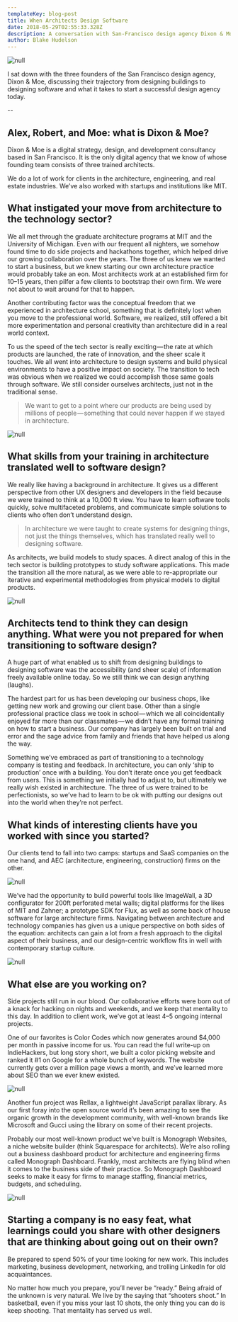 ```yaml
---
templateKey: blog-post
title: When Architects Design Software
date: 2018-05-29T02:55:33.328Z
description: A conversation with San-Francisco design agency Dixon & Moe
author: Blake Hudelson
---
```


![null](/img/0_xr5xt6kccktojfpe.jpeg)

I sat down with the three founders of the San Francisco design agency, Dixon & Moe, discussing their trajectory from designing buildings to designing software and what it takes to start a successful design agency today.

\--

## **Alex, Robert, and Moe: what is Dixon & Moe?**

Dixon & Moe is a digital strategy, design, and development consultancy based in San Francisco. It is the only digital agency that we know of whose founding team consists of three trained architects.

We do a lot of work for clients in the architecture, engineering, and real estate industries. We’ve also worked with startups and institutions like MIT.

## **What instigated your move from architecture to the technology sector?**

We all met through the graduate architecture programs at MIT and the University of Michigan. Even with our frequent all nighters, we somehow found time to do side projects and hackathons together, which helped drive our growing collaboration over the years. The three of us knew we wanted to start a business, but we knew starting our own architecture practice would probably take an eon. Most architects work at an established firm for 10–15 years, then pilfer a few clients to bootstrap their own firm. We were not about to wait around for that to happen.

Another contributing factor was the conceptual freedom that we experienced in architecture school, something that is definitely lost when you move to the professional world. Software, we realized, still offered a bit more experimentation and personal creativity than architecture did in a real world context.

To us the speed of the tech sector is really exciting — the rate at which products are launched, the rate of innovation, and the sheer scale it touches. We all went into architecture to design systems and build physical environments to have a positive impact on society. The transition to tech was obvious when we realized we could accomplish those same goals through software. We still consider ourselves architects, just not in the traditional sense.

> We want to get to a point where our products are being used by millions of people — something that could never happen if we stayed in architecture.

![null](/img/0__jicclnlhnsagtxr.gif)

## **What skills from your training in architecture translated well to software design?**

We really like having a background in architecture. It gives us a different perspective from other UX designers and developers in the field because we were trained to think at a 10,000 ft view. You have to learn software tools quickly, solve multifaceted problems, and communicate simple solutions to clients who often don’t understand design.

> In architecture we were taught to create systems for designing things, not just the things themselves, which has translated really well to designing software.

As architects, we build models to study spaces. A direct analog of this in the tech sector is building prototypes to study software applications. This made the transition all the more natural, as we were able to re-appropriate our iterative and experimental methodologies from physical models to digital products.

![null](/img/0_ngsintm7cx3tnpln.jpeg)

## **Architects tend to think they can design anything. What were you not prepared for when transitioning to software design?**

A huge part of what enabled us to shift from designing buildings to designing software was the accessibility (and sheer scale) of information freely available online today. So we still think we can design anything (laughs).

The hardest part for us has been developing our business chops, like getting new work and growing our client base. Other than a single professional practice class we took in school — which we all coincidentally enjoyed far more than our classmates — we didn’t have any formal training on how to start a business. Our company has largely been built on trial and error and the sage advice from family and friends that have helped us along the way.

Something we’ve embraced as part of transitioning to a technology company is testing and feedback. In architecture, you can only ‘ship to production’ once with a building. You don’t iterate once you get feedback from users. This is something we initially had to adjust to, but ultimately we really wish existed in architecture. The three of us were trained to be perfectionists, so we’ve had to learn to be ok with putting our designs out into the world when they’re not perfect.

## **What kinds of interesting clients have you worked with since you started?**

Our clients tend to fall into two camps: startups and SaaS companies on the one hand, and AEC (architecture, engineering, construction) firms on the other.

![null](/img/0_bfdhzcgrzgezbrmf.jpeg)

We’ve had the opportunity to build powerful tools like ImageWall, a 3D configurator for 200ft perforated metal walls; digital platforms for the likes of MIT and Zahner; a prototype SDK for Flux, as well as some back of house software for large architecture firms. Navigating between architecture and technology companies has given us a unique perspective on both sides of the equation: architects can gain a lot from a fresh approach to the digital aspect of their business, and our design-centric workflow fits in well with contemporary startup culture.

![null](/img/0_kwhbi9hemboqv0xk.jpeg)

## **What else are you working on?**

Side projects still run in our blood. Our collaborative efforts were born out of a knack for hacking on nights and weekends, and we keep that mentality to this day. In addition to client work, we’ve got at least 4–5 ongoing internal projects.

One of our favorites is Color Codes which now generates around $4,000 per month in passive income for us. You can read the full write-up on IndieHackers, but long story short, we built a color picking website and ranked it #1 on Google for a whole bunch of keywords. The website currently gets over a million page views a month, and we’ve learned more about SEO than we ever knew existed.

![null](/img/0_urqwlylxqhxc8ucb.gif)

Another fun project was Rellax, a lightweight JavaScript parallax library. As our first foray into the open source world it’s been amazing to see the organic growth in the development community, with well-known brands like Microsoft and Gucci using the library on some of their recent projects.

Probably our most well-known product we’ve built is Monograph Websites, a niche website builder (think Squarespace for architects). We’re also rolling out a business dashboard product for architecture and engineering firms called Monograph Dashboard. Frankly, most architects are flying blind when it comes to the business side of their practice. So Monograph Dashboard seeks to make it easy for firms to manage staffing, financial metrics, budgets, and scheduling.

![null](/img/0_ja0sbahuxheng2fr.jpeg)

## **Starting a company is no easy feat, what learnings could you share with other designers that are thinking about going out on their own?**

Be prepared to spend 50% of your time looking for new work. This includes marketing, business development, networking, and trolling LinkedIn for old acquaintances.

No matter how much you prepare, you’ll never be “ready.” Being afraid of the unknown is very natural. We live by the saying that “shooters shoot.” In basketball, even if you miss your last 10 shots, the only thing you can do is keep shooting. That mentality has served us well.

